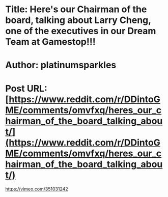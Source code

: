# Title: Here's our Chairman of the board, talking about Larry Cheng, one of the executives in our Dream Team at Gamestop!!!
# Author: platinumsparkles
# Post URL: [https://www.reddit.com/r/DDintoGME/comments/omvfxq/heres_our_chairman_of_the_board_talking_about/](https://www.reddit.com/r/DDintoGME/comments/omvfxq/heres_our_chairman_of_the_board_talking_about/)


https://vimeo.com/351031242